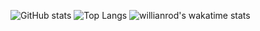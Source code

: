![GitHub stats](https://github-readme-stats.vercel.app/api?username=Oblong9&show_icons=true&theme=gradient)
![Top Langs](https://github-readme-stats.vercel.app/api/top-langs/?username=Oblong9)
![willianrod's wakatime stats](https://github-readme-stats.vercel.app/api/wakatime?username=Oblong)
